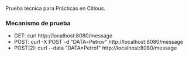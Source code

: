 Prueba técnica para Prácticas en Citious.

### Mecanismo de prueba
* GET: curl http://localhost:8080/message
* POST: curl -X POST -d "DATA=Petrov"  http://localhost:8080/message
* POST(2): curl --data "DATA=Petrof" http://localhost:8080/message
